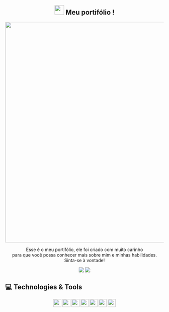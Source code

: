 <span align="center">

## <img src="https://raw.githubusercontent.com/iampavangandhi/iampavangandhi/master/gifs/Hi.gif" width="30px"> Meu portifólio ! </h2>

</span>


<div align="center">
<img src="https://user-images.githubusercontent.com/66094168/169090757-695a7875-eaa4-469d-b72e-01342faf8449.png" width="700px" />
</div>


<p align="center">
Esse é o meu portifólio, ele foi criado com muito carinho<br> para que você possa conhecer mais sobre mim e minhas habilidades.<br>Sinta-se à vontade!
</p>

<p align="center">
  <a href="https://www.linkedin.com/in/kallifabrahao/" alt="Linkedin">
  <img src="https://img.shields.io/badge/-Linkedin-0e76a8?style=for-the-badge&logo=&logoColor=white&link=https://www.linkedin.com/in/keidsonroby/" /></a>
    <a href="https://kallif003.github.io/" alt="portifolio">
  <img src="https://img.shields.io/badge/-Portifólio-0e76a8?style=for-the-badge&logo=&logoColor=white&link=https://www.linkedin.com/in/keidsonroby/" /></a>
</p>  

## 💻 Technologies & Tools

<p align="center">

 <img src="https://img.shields.io/badge/Next%20-%2320232a.svg?&style=for-the-badge&logo=&logoColor=%2361DAFB" height="25"/>
  <img src="https://img.shields.io/badge/Typescript%20-%2320232a.svg?&style=for-the-badge&logo=&logoColor=%2361DAFB" height="25"/>
 <img src="https://img.shields.io/badge/Tailwind%20-%2320232a.svg?&style=for-the-badge&logo=&logoColor=%2361DAFB" height="25"/>
 <img src="https://img.shields.io/badge/Storybook%20-%2320232a.svg?&style=for-the-badge&logo=&logoColor=%2361DAFB" height="25"/>
  <img src="https://img.shields.io/badge/Jest%20-%2320232a.svg?&style=for-the-badge&logo=&logoColor=%2361DAFB" height="25"/>
  <img src="https://img.shields.io/badge/Cypress%20-%2320232a.svg?&style=for-the-badge&logo=&logoColor=%2361DAFB" height="25"/>
  <img src="https://img.shields.io/badge/Prismic%20-%2320232a.svg?&style=for-the-badge&logo=&logoColor=%2361DAFB" height="25"/>
</p>







<!--

